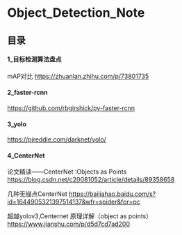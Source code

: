 # Object_Detection_Note

## 目录

#### 1_目标检测算法盘点

mAP对比 https://zhuanlan.zhihu.com/p/73801735

#### 2_faster-rcnn

https://github.com/rbgirshick/py-faster-rcnn

#### 3_yolo

https://pjreddie.com/darknet/yolo/

#### 4_CenterNet

论文精读——CenterNet :Objects as Points https://blog.csdn.net/c20081052/article/details/89358658

几种无锚点CenterNet https://baijiahao.baidu.com/s?id=1644905321397514137&wfr=spider&for=pc

超越yolov3,Centernet 原理详解（object as points） https://www.jianshu.com/p/d5d7cd7ad200
